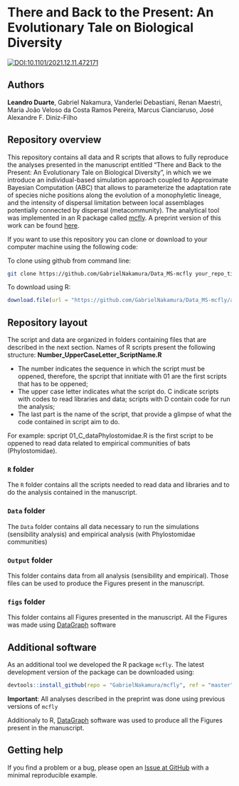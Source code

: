 
# There and Back to the Present: An Evolutionary Tale on Biological Diversity

[![DOI:10.1101/2021.12.11.472171](http://img.shields.io/badge/DOI-10.1101/2021.12.11.472171-B31B1B.svg)](https://www.biorxiv.org/content/10.1101/2021.12.11.472171v1)

## Authors

**Leandro Duarte**, Gabriel Nakamura, Vanderlei Debastiani, Renan
Maestri, Maria João Veloso da Costa Ramos Pereira, Marcus Cianciaruso,
José Alexandre F. Diniz-Filho

## Repository overview

This repository contains all data and R scripts that allows to fully
reproduce the analyses presented in the manuscript entitled “There and
Back to the Present: An Evolutionary Tale on Biological Diversity”, in
which we we introduce an individual-based simulation approach coupled to
Approximate Bayesian Computation (ABC) that allows to parameterize the
adaptation rate of species niche positions along the evolution of a
monophyletic lineage, and the intensity of dispersal limitation between
local assemblages potentially connected by dispersal (metacommunity).
The analytical tool was implemented in an R package called
[mcfly](https://github.com/GabrielNakamura/mcfly). A preprint version of
this work can be found
[here](https://www.biorxiv.org/content/10.1101/2021.12.11.472171v1).

If you want to use this repository you can clone or download to your
computer machine using the following code:

To clone using github from command line:

``` bash
git clone https://github.com/GabrielNakamura/Data_MS-mcfly your_repo_title
```

To download using R:

``` r
download.file(url = "https://github.com/GabrielNakamura/Data_MS-mcfly/archive/main.zip", destfile = "Data_MS-mcfly.zip")
```

## Repository layout

The script and data are organized in folders containing files that are
described in the next section. Names of R scripts present the following
structure: **Number\_UpperCaseLetter\_ScriptName.R**

  - The number indicates the sequence in which the script must be
    oppened, therefore, the spcript that innitiate with 01 are the first
    scripts that has to be oppened;
  - The upper case letter indicates what the script do. C indicate
    scripts with codes to read libraries and data; scripts with D
    contain code for run the analysis;
  - The last part is the name of the script, that provide a glimpse of
    what the code contained in script aim to do.

For example: spcript 01\_C\_dataPhylostomidae.R is the first script to
be oppened to read data related to empirical communities of bats
(Phylostomidae).

### `R` folder

The `R` folder contains all the scripts needed to read data and
libraries and to do the analysis contained in the manuscript.

### `Data` folder

The `Data` folder contains all data necessary to run the simulations
(sensibility analysis) and empirical analysis (with Phylostomidae
communities)

### `Output` folder

This folder contains data from all analysis (sensibility and empirical).
Those files can be used to produce the Figures present in the
manuscript.

### `figs` folder

This folder contains all Figures presented in the manuscript. All the
Figures was made using
[DataGraph](https://apps.apple.com/us/app/datagraph/id407412840?mt=12)
software

## Additional software

As an additional tool we developed the R package `mcfly`. The latest
development version of the package can be downloaded using:

``` r
devtools::install_github(repo = "GabrielNakamura/mcfly", ref = "master")
```

**Important**: All analyses described in the preprint was done using
previous versions of `mcfly`

Additionaly to R,
[DataGraph](https://apps.apple.com/us/app/datagraph/id407412840?mt=12)
software was used to produce all the Figures present in the manuscript.

## Getting help

If you find a problem or a bug, please open an [Issue at
GitHub](https://github.com/GabrielNakamura/Data_MS-mcfly/issues) with a
minimal reproducible example.

